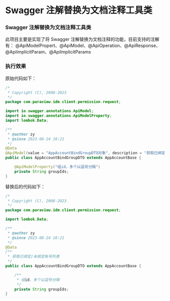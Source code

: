 # Swagger 注解替换为文档注释工具类

### Swagger 注解替换为文档注释工具类

此项目主要是实现了将 Swagger 注解替换为文档注释的功能，目前支持的注解有： @ApiModelPropert、@ApiModel、@ApiOperation、@ApiResponse、@ApiImplicitParam、@ApiImplicitParams


### 执行效果
原始代码如下：
```java
/*
 * Copyright (C), 2008-2023
 */
package com.paraview.idm.client.permission.request;

import io.swagger.annotations.ApiModel;
import io.swagger.annotations.ApiModelProperty;
import lombok.Data;

/**
 * @author zy
 * @since 2023-08-24 10:21
 */
@Data
@ApiModel(value = "AppAccountBindGroupDTO对象", description = "获取已绑定/未绑定帐号列表")
public class AppAccountBindGroupDTO extends AppAccountBase {

    @ApiModelProperty("组id，多个以逗号分隔")
    private String groupIds;
}

```


替换后的代码如下：
```java
/*
 * Copyright (C), 2008-2023
 */
package com.paraview.idm.client.permission.request;

import lombok.Data;

/**
 * @author zy
 * @since 2023-08-24 10:21
 */
@Data
/**
 * 获取已绑定/未绑定帐号列表
 */
public class AppAccountBindGroupDTO extends AppAccountBase {

    /**
     * 组id，多个以逗号分隔
     */
    private String groupIds;
}

```
